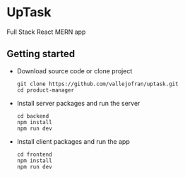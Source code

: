 # UpTask
Full Stack React MERN app
  
## Getting started

- Download source code or clone project
  ```
  git clone https://github.com/vallejofran/uptask.git
  cd product-manager
  ```
  
- Install server packages and run the server
  ```
  cd backend
  npm install
  npm run dev
  ```
  
- Install client packages and run the app
  ```
  cd frontend
  npm install
  npm run dev
  ```
